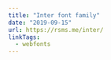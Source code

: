 ```yaml
---
title: "Inter font family"
date: "2019-09-15"
url: https://rsms.me/inter/
linkTags:
  - webfonts
---
```

